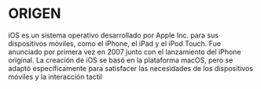 # ORIGEN
iOS es un sistema operativo desarrollado por Apple Inc. para sus dispositivos móviles, como el iPhone, el iPad y el iPod Touch. Fue anunciado por primera vez en 2007 junto con el lanzamiento del iPhone original. La creación de iOS se basó en la plataforma macOS, pero se adaptó específicamente para satisfacer las necesidades de los dispositivos móviles y la interacción tactil
